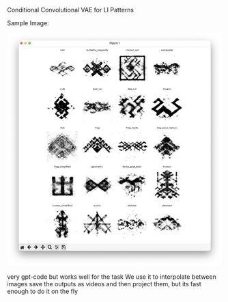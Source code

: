 Conditional Convolutional VAE for LI Patterns

Sample Image:

![Sample Image](li.png)


very gpt-code but works well for the task
We use it to interpolate between images save the outputs as videos and then project them, but its fast enough to do it on the fly